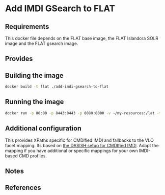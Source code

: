 Add IMDI GSearch to FLAT
========================

## Requirements ##
This docker file depends on the FLAT base image, the FLAT Islandora SOLR image and the FLAT gsearch image.

## Provides ##

## Building the image ##
```sh
docker build -t flat ./add-imdi-gsearch-to-flat
```

## Running the image ##
```sh
docker run -p 80:80 -p 8443:8443 -p 8080:8080 -v ~/my-resources:/lat -t -i flat
```

## Additional configuration ##

This provides XPaths specific for CMDIfied IMDI and fallbacks to the VLO facet mapping.
Its based on [the DASISH setup for CMDIfied IMDI](https://github.com/DASISH/md-mapping/blob/master/mapfiles/cmdi.xml).
Adapt the mapping if you have additional or specific mappings for your own IMDI-based CMD profiles.

## Notes ##

## References ##
